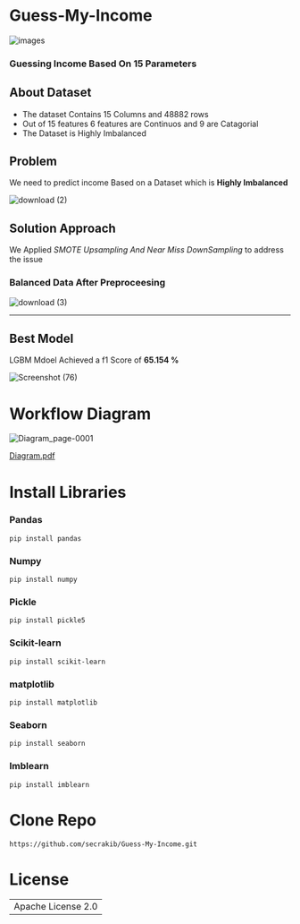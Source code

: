 # Guess-My-Income 
![images](https://github.com/secrakib/Guess-My-Income/assets/102784469/cd2a2222-37de-4cc0-85a3-d99160d2f99c)
### Guessing Income Based On 15 Parameters 


## About Dataset  
- The dataset Contains 15 Columns and 48882 rows
- Out of 15 features 6 features are Continuos and 9 are Catagorial
- The Dataset is Highly Imbalanced 

## Problem
We need to predict income Based on a Dataset which is **Highly Imbalanced**

![download (2)](https://github.com/user-attachments/assets/10bafecf-fbc5-4c68-b120-5c1c8853b150)

## Solution Approach
We Applied *SMOTE Upsampling And Near Miss DownSampling* to address the issue
### Balanced Data After Preproceesing

![download (3)](https://github.com/user-attachments/assets/00756311-8947-422d-b25a-5d46296bc027)

----------------------
## Best Model 
LGBM Mdoel Achieved a f1 Score of **65.154 %**

![Screenshot (76)](https://github.com/user-attachments/assets/4f9e90b7-3d12-4d63-9759-d2d400c6875d)

# Workflow Diagram

![Diagram_page-0001](https://github.com/user-attachments/assets/decb66ff-6a88-4714-accc-e33f13486151)


[Diagram.pdf](https://github.com/user-attachments/files/16195952/Diagram.pdf)

# Install Libraries
### Pandas
```
pip install pandas
```
### Numpy
```
pip install numpy
```
### Pickle
```
pip install pickle5
```
### Scikit-learn
```
pip install scikit-learn
```
### matplotlib
```
pip install matplotlib
```
### Seaborn
```
pip install seaborn
```
### Imblearn
```
pip install imblearn
```
# Clone Repo
```
https://github.com/secrakib/Guess-My-Income.git
```

# License  
<table><tr><td>Apache License 2.0</td></tr></table>
